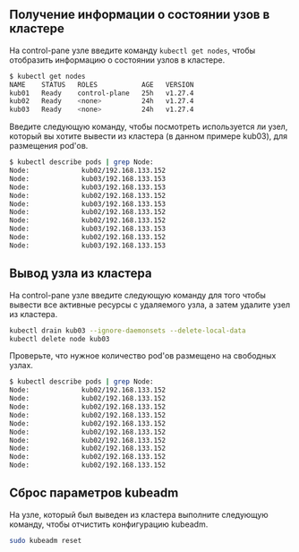 ## Получение информации о состоянии узов в кластере

На control-pane узле введите команду ```kubectl get nodes```, чтобы отобразить информацию о состоянии узлов в кластере.

```bash
$ kubectl get nodes
NAME    STATUS   ROLES           AGE   VERSION
kub01   Ready    control-plane   25h   v1.27.4
kub02   Ready    <none>          24h   v1.27.4
kub03   Ready    <none>          24h   v1.27.4
```

Введите следующую команду, чтобы посмотреть используется ли узел, который вы хотите вывести из кластера (в данном примере kub03), для размещения pod'ов.

```bash
$ kubectl describe pods | grep Node:
Node:             kub02/192.168.133.152
Node:             kub03/192.168.133.153
Node:             kub03/192.168.133.153
Node:             kub02/192.168.133.152
Node:             kub03/192.168.133.153
Node:             kub02/192.168.133.152
Node:             kub02/192.168.133.152
Node:             kub03/192.168.133.153
Node:             kub02/192.168.133.152
Node:             kub03/192.168.133.153
```

## Вывод узла из кластера

На control-pane узле введите следующую команду для того чтобы вывести все активные ресурсы с удаляемого узла, а затем удалите узел из кластера.

```bash
kubectl drain kub03 --ignore-daemonsets --delete-local-data
kubectl delete node kub03
```

Проверьте, что нужное количество pod'ов размещено на свободных узлах.

```bash
$ kubectl describe pods | grep Node:
Node:             kub02/192.168.133.152
Node:             kub02/192.168.133.152
Node:             kub02/192.168.133.152
Node:             kub02/192.168.133.152
Node:             kub02/192.168.133.152
Node:             kub02/192.168.133.152
Node:             kub02/192.168.133.152
Node:             kub02/192.168.133.152
Node:             kub02/192.168.133.152
Node:             kub02/192.168.133.152
```

## Сброс параметров kubeadm

На узле, который был выведен из кластера выполните следующую команду, чтобы отчистить конфигурацию kubeadm.

```bash
sudo kubeadm reset
```
